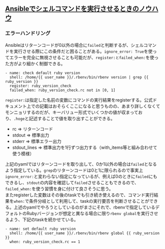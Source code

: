 ## [Ansibleでシェルコマンドを実行させるときのノウハウ](https://qiita.com/chroju/items/ec2f7bb87d9ae3603c6a)

### エラーハンドリング
Ansibleはリターンコードが0以外の場合に`failed`と判断するが、シェルコマンドを実行させる際にこの条件だと困ることがある。`ignore_error: True`を使ってエラーを完全に無視させることも可能だが、`register:とfailed_when:`を使った方がより細かく制御できる。
```
- name: check default ruby version
  shell: /home/{{ user_name }}/.rbenv/bin/rbenv version | grep {{ ruby_version }}
  register: ruby_version_check
  failed_when: ruby_version_check.rc not in [0, 1]
```
`register:`は指定した名前の変数にコマンドの実行結果をregisterする。公式ドキュメント上での記載はおそらくここになると思うものの、あまり詳しくなくてモンニョリするのだが、キーバリュー形式でいくつかの値が収まっており、`.hoge`と記述することで値を取り出すことができる。

* rc => リターンコード
* stdout => 標準出力
* stderr => 標準エラー出力
* stdout_lines => 標準出力を1行ずつ出力する（with_items等と組み合わせて使う模様）

上記のyamlではリターンコードを取り出して、0か1以外の場合は`failed`となるよう指定している。`grep`のリターンコードは0と1に限られるので事実上`ignore_error:`と変わらない指定になっているが、例えば0のときに`failed`にもできるし、`stdout`の内容を確認して`failed`させることもできるので、`failed_when:`を使う習慣を身に付けて良さそうに思う。<br>
またregisterした変数はその後のtaskでも引き続き使えるので、コマンド実行結果を`when:`で条件分岐として利用して、taskの実行要否を判断させることができる。上述のyamlでやろうとしているのがまさにそれで、rbenvで指定しているデフォルトのRubyバージョンが想定と異なる場合に限り`rbenv global`を実行させるよう、下記のtaskを続かせている。<br>

```
- name: set default ruby version
  shell: /home/{{ user_name }}/.rbenv/bin/rbenv global {{ ruby_version }}
  when: ruby_version_check.rc == 1
```
